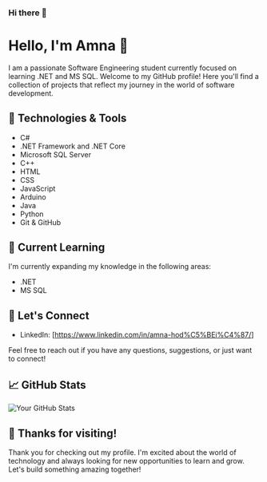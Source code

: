 ### Hi there 👋

<!--
**El-DriMa/El-DriMa** is a ✨ _special_ ✨ repository because its `README.md` (this file) appears on your GitHub profile.

Here are some ideas to get you started:

- 🔭 I’m currently working on ...
- 🌱 I’m currently learning ...
- 👯 I’m looking to collaborate on ...
- 🤔 I’m looking for help with ...
- 💬 Ask me about ...
- 📫 How to reach me: ...
- 😄 Pronouns: ...
- ⚡ Fun fact: ...
-->

# Hello, I'm Amna 👋

I am a passionate Software Engineering student currently focused on learning .NET and MS SQL. 
Welcome to my GitHub profile!
Here you'll find a collection of projects that reflect my journey in the world of software development.

## 🔧 Technologies & Tools

- C#
- .NET Framework and .NET Core
- Microsoft SQL Server
- C++
- HTML
- CSS
- JavaScript
- Arduino
- Java
- Python
- Git & GitHub

## 🌱 Current Learning

I'm currently expanding my knowledge in the following areas:

- .NET
- MS SQL

## 💬 Let's Connect

- LinkedIn: [https://www.linkedin.com/in/amna-hod%C5%BEi%C4%87/]

Feel free to reach out if you have any questions, suggestions, or just want to connect!

## 📈 GitHub Stats

![Your GitHub Stats](https://github-readme-stats.vercel.app/api?username=El-DriMa&show_icons=true&theme=radical)

## 🎉 Thanks for visiting!

Thank you for checking out my profile. 
I'm excited about the world of technology and always looking for new opportunities to learn and grow. Let's build something amazing together!


